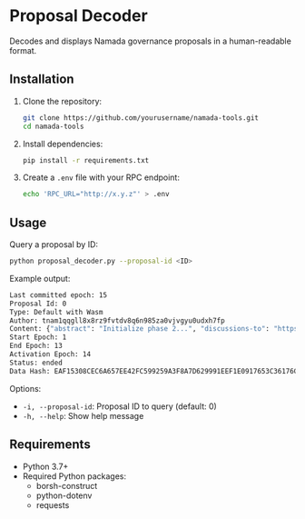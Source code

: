 # Proposal Decoder

Decodes and displays Namada governance proposals in a human-readable format.

## Installation

1. Clone the repository:

    ```bash
    git clone https://github.com/yourusername/namada-tools.git
    cd namada-tools
    ```

2. Install dependencies:

    ```bash
    pip install -r requirements.txt
    ```

3. Create a `.env` file with your RPC endpoint:

    ```bash
    echo 'RPC_URL="http://x.y.z"' > .env
    ```

## Usage

Query a proposal by ID:

```bash
python proposal_decoder.py --proposal-id <ID>
```

Example output:

```bash
Last committed epoch: 15
Proposal Id: 0
Type: Default with Wasm
Author: tnam1qqgll8x8rz9fvtdv8q6n985za0vjvgyu0udxh7fp
Content: {"abstract": "Initialize phase 2...", "discussions-to": "https://forum.namada.net/...", "title": "Phase 1 -> 2"}
Start Epoch: 1
End Epoch: 13
Activation Epoch: 14
Status: ended
Data Hash: EAF15308CEC6A657EE42FC599259A3F8A7D629991EEF1E0917653C36176CA5FC
```

Options:

- `-i, --proposal-id`: Proposal ID to query (default: 0)
- `-h, --help`: Show help message

## Requirements

- Python 3.7+
- Required Python packages:
  - borsh-construct
  - python-dotenv
  - requests

